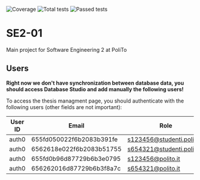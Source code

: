 ![Coverage](https://img.shields.io/badge/Coverage-53.23%25-yellow)
![Total tests](https://img.shields.io/badge/Total%20tests-111-green)
![Passed tests](https://img.shields.io/badge/Passed%20tests-2-red)

# SE2-01

Main project for Software Engineering 2 at PoliTo

## Users

**Right now we don't have synchronization between database data, you should access Database Studio and add manually the following users!**

To access the thesis managment page, you should authenticate with the following users (other fields are not important):

| User ID                        | Email                      | Role    |
| ------------------------------ | -------------------------- | ------- |
| auth0|655fd050022f6b2083b391fe | s123456@studenti.polito.it | student |
| auth0|6562618e022f6b2083b51755 | s654321@studenti.polito.it | student |
| auth0|655fd0b96d87729b6b3e0795 | s123456@polito.it          | teacher |
| auth0|656262016d87729b6b3f8a7c | s654321@polito.it          | teacher |
